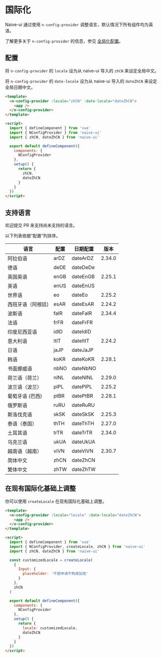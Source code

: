 <!--anchor:on-->

# 国际化

Naive-ui 通过使用 `n-config-provider` 调整语言，默认情况下所有组件均为英语。

了解更多关于 `n-config-provider` 的信息，参见 [全局化配置](../components/config-provider)。

## 配置

将 `n-config-provider` 的 `locale` 设为从 naive-ui 导入的 `zhCN` 来设定全局中文。

将 `n-config-provider` 的 `date-locale` 设为从 naive-ui 导入的 `dateZhCN` 来设定全局日期中文。

```html
<template>
  <n-config-provider :locale="zhCN" :date-locale="dateZhCN">
    <app />
  </n-config-provider>
</template>

<script>
  import { defineComponent } from 'vue'
  import { NConfigProvider } from 'naive-ui'
  import { zhCN, dateZhCN } from 'naive-ui'

  export default defineComponent({
    components: {
      NConfigProvider
    },
    setup() {
      return {
        zhCN,
        dateZhCN
      }
    }
  })
</script>
```

## 支持语言

欢迎提交 PR 来支持尚未支持的语言。

以下列表依据“配置”列排序。

| 语言              | 配置 | 日期配置 | 版本   |
| ----------------- | ---- | -------- | ------ |
| 阿拉伯语          | arDZ | dateArDZ | 2.34.0 |
| 德语              | deDE | dateDeDe |        |
| 英国英语          | enGB | dateEnGB | 2.25.1 |
| 英语              | enUS | dateEnUS |        |
| 世界语            | eo   | dateEo   | 2.25.2 |
| 西班牙语（阿根廷) | esAR | dateEsAR | 2.24.2 |
| 波斯语            | faIR | dateFaIR | 2.34.4 |
| 法语              | frFR | dateFrFR |        |
| 印度尼西亚语      | idID | dateIdID |        |
| 意大利语          | itIT | dateItIT | 2.24.2 |
| 日语              | jaJP | dateJaJP |        |
| 韩语              | koKR | dateKoKR | 2.28.1 |
| 书面挪威语        | nbNO | dateNbNO |        |
| 荷兰语（荷兰）    | nlNL | dateNlNL | 2.29.0 |
| 波兰语（波兰）    | plPL | datePlPL | 2.25.2 |
| 葡萄牙语 (巴西)   | ptBR | datePtBR | 2.28.1 |
| 俄罗斯语          | ruRU | dateRuRU |        |
| 斯洛伐克语        | skSK | dateSkSK | 2.25.3 |
| 泰语（泰国）      | thTH | dateThTH | 2.27.0 |
| 土耳其语          | trTR | dateTrTR | 2.34.0 |
| 乌克兰语          | ukUA | dateUkUA |        |
| 越南语（越南）    | viVN | dateViVN | 2.30.7 |
| 简体中文          | zhCN | dateZhCN |        |
| 繁体中文          | zhTW | dateZhTW |        |

## 在现有国际化基础上调整

你可以使用 `createLocale` 在现有国际化基础上调整。

```html
<template>
  <n-config-provider :locale="locale" :date-locale="dateZhCN">
    <app />
  </n-config-provider>
</template>

<script>
  import { defineComponent } from 'vue'
  import { NConfigProvider, createLocale, zhCN } from 'naive-ui'
  import { zhCN, dateZhCN } from 'naive-ui'

  const customizedLocale = createLocale(
    {
      Input: {
        placeholder: '不提申请不构成加班'
      }
    },
    zhCN
  )

  export default defineComponent({
    components: {
      NConfigProvider
    },
    setup() {
      return {
        locale: customizedLocale,
        dateZhCN
      }
    }
  })
</script>
```
